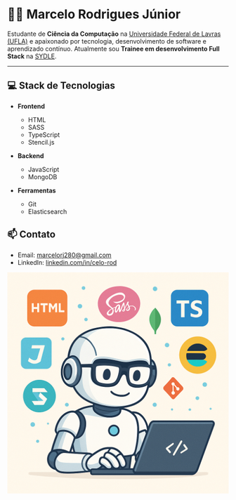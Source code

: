 # 👨‍💻 Marcelo Rodrigues Júnior

Estudante de **Ciência da Computação** na [Universidade Federal de Lavras (UFLA)](https://ufla.br) e apaixonado por tecnologia, desenvolvimento de software e aprendizado contínuo. Atualmente sou **Trainee em desenvolvimento Full Stack** na [SYDLE](https://www.sydle.com/).

---

## 💻 Stack de Tecnologias

- **Frontend**
    - HTML
    - SASS
    - TypeScript
    - Stencil.js

- **Backend**
    - JavaScript 
    - MongoDB
  
- **Ferramentas**
    - Git
    - Elasticsearch

## 📫 Contato

- Email: [marcelorj280@gmail.com](mailto:marcelorj280@gmail.com)  
- LinkedIn: [linkedin.com/in/celo-rod](https://linkedin.com/in/celo-rod)

![Meu avatar](./assets/gcc259-avatar.png)